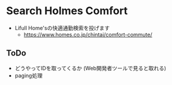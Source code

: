 # Search Holmes Comfort

- Lifull Home'sの快適通勤検索を投げます
    - https://www.homes.co.jp/chintai/comfort-commute/

## ToDo

- どうやってIDを取ってくるか (Web開発者ツールで見ると取れる)
- paging処理